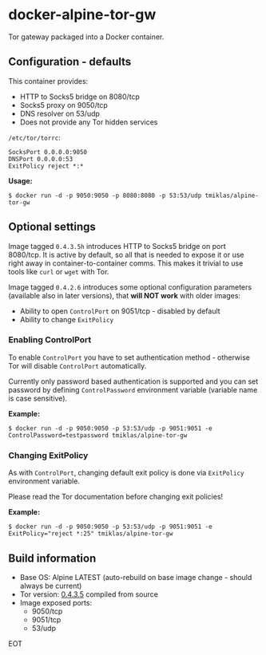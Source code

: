 # docker-alpine-tor-gw
Tor gateway packaged into a Docker container. 

## Configuration - defaults

This container provides:

* HTTP to Socks5 bridge on 8080/tcp
* Socks5 proxy on 9050/tcp
* DNS resolver on 53/udp
* Does not provide any Tor hidden services

`/etc/tor/torrc`:
 
```
SocksPort 0.0.0.0:9050 
DNSPort 0.0.0.0:53 
ExitPolicy reject *:*
```

**Usage:**

`$ docker run -d -p 9050:9050 -p 8080:8080 -p 53:53/udp tmiklas/alpine-tor-gw`

## Optional settings

Image tagged `0.4.3.5h` introduces HTTP to Socks5 bridge on port 8080/tcp. It is active by default, so all that is needed to expose it or use right away in container-to-container comms. This makes it trivial to use tools like `curl` or `wget` with Tor.

Image tagged `0.4.2.6` introduces some optional configuration parameters (available also in later versions), that **will NOT work** with older images:

* Ability to open `ControlPort` on 9051/tcp - disabled by default
* Ability to change `ExitPolicy` 

### Enabling ControlPort

To enable `ControlPort` you have to set authentication method - otherwise Tor will disable `ControlPort` automatically. 

Currently only password based authentication is supported and you can set password by defining `ControlPassword` environment variable (variable name is case sensitive).

**Example:**

`$ docker run -d -p 9050:9050 -p 53:53/udp -p 9051:9051 -e ControlPassword=testpassword tmiklas/alpine-tor-gw`

### Changing ExitPolicy

As with `ControlPort`, changing default exit policy is done via `ExitPolicy` environment variable. 

Please read the Tor documentation before changing exit policies!

**Example:**

`$ docker run -d -p 9050:9050 -p 53:53/udp -p 9051:9051 -e ExitPolicy="reject *:25" tmiklas/alpine-tor-gw`

## Build information

* Base OS: Alpine LATEST (auto-rebuild on base image change - should always be current)
* Tor version: [0.4.3.5](https://dist.torproject.org/tor-0.4.3.5.tar.gz) compiled from source
* Image exposed ports: 
	* 9050/tcp 
	* 9051/tcp
	* 53/udp


EOT

